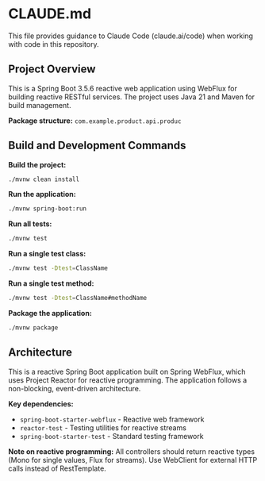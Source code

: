 # CLAUDE.md

This file provides guidance to Claude Code (claude.ai/code) when working with code in this repository.

## Project Overview

This is a Spring Boot 3.5.6 reactive web application using WebFlux for building reactive RESTful services. The project uses Java 21 and Maven for build management.

**Package structure:** `com.example.product.api.produc`

## Build and Development Commands

**Build the project:**
```bash
./mvnw clean install
```

**Run the application:**
```bash
./mvnw spring-boot:run
```

**Run all tests:**
```bash
./mvnw test
```

**Run a single test class:**
```bash
./mvnw test -Dtest=ClassName
```

**Run a single test method:**
```bash
./mvnw test -Dtest=ClassName#methodName
```

**Package the application:**
```bash
./mvnw package
```

## Architecture

This is a reactive Spring Boot application built on Spring WebFlux, which uses Project Reactor for reactive programming. The application follows a non-blocking, event-driven architecture.

**Key dependencies:**
- `spring-boot-starter-webflux` - Reactive web framework
- `reactor-test` - Testing utilities for reactive streams
- `spring-boot-starter-test` - Standard testing framework

**Note on reactive programming:** All controllers should return reactive types (Mono<T> for single values, Flux<T> for streams). Use WebClient for external HTTP calls instead of RestTemplate.

